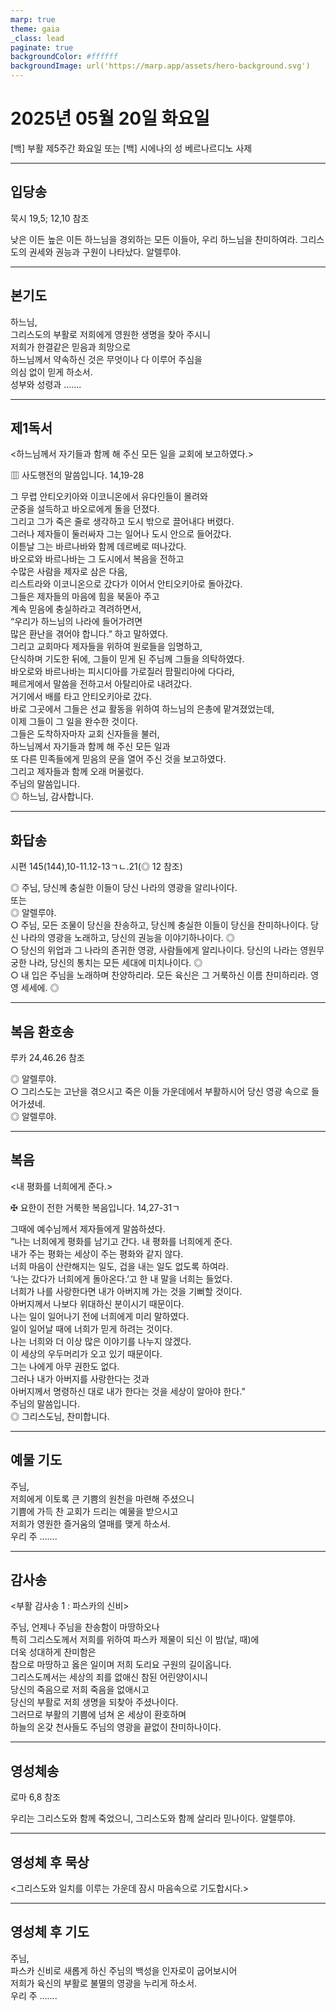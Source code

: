 ```yaml
---
marp: true
theme: gaia
_class: lead
paginate: true
backgroundColor: #ffffff
backgroundImage: url('https://marp.app/assets/hero-background.svg')
---
```


# 2025년 05월 20일 화요일

[백] 부활 제5주간 화요일 또는 [백] 시에나의 성 베르나르디노 사제  




---

## 입당송

묵시 19,5; 12,10 참조

낮은 이든 높은 이든 하느님을 경외하는 모든 이들아, 우리 하느님을 찬미하여라. 그리스도의 권세와 권능과 구원이 나타났다. 알렐루야.  
  


---

## 본기도

하느님,  
그리스도의 부활로 저희에게 영원한 생명을 찾아 주시니  
저희가 한결같은 믿음과 희망으로  
하느님께서 약속하신 것은 무엇이나 다 이루어 주심을  
의심 없이 믿게 하소서.  
성부와 성령과 …….  
  


---

## 제1독서

<하느님께서 자기들과 함께 해 주신 모든 일을 교회에 보고하였다.>

▥ 사도행전의 말씀입니다. 14,19-28

그 무렵 안티오키아와 이코니온에서 유다인들이 몰려와  
군중을 설득하고 바오로에게 돌을 던졌다.  
그리고 그가 죽은 줄로 생각하고 도시 밖으로 끌어내다 버렸다.  
그러나 제자들이 둘러싸자 그는 일어나 도시 안으로 들어갔다.  
이튿날 그는 바르나바와 함께 데르베로 떠나갔다.  
바오로와 바르나바는 그 도시에서 복음을 전하고  
수많은 사람을 제자로 삼은 다음,  
리스트라와 이코니온으로 갔다가 이어서 안티오키아로 돌아갔다.  
그들은 제자들의 마음에 힘을 북돋아 주고  
계속 믿음에 충실하라고 격려하면서,  
“우리가 하느님의 나라에 들어가려면  
많은 환난을 겪어야 합니다.” 하고 말하였다.  
그리고 교회마다 제자들을 위하여 원로들을 임명하고,  
단식하며 기도한 뒤에, 그들이 믿게 된 주님께 그들을 의탁하였다.  
바오로와 바르나바는 피시디아를 가로질러 팜필리아에 다다라,  
페르게에서 말씀을 전하고서 아탈리아로 내려갔다.  
거기에서 배를 타고 안티오키아로 갔다.  
바로 그곳에서 그들은 선교 활동을 위하여 하느님의 은총에 맡겨졌었는데,  
이제 그들이 그 일을 완수한 것이다.  
그들은 도착하자마자 교회 신자들을 불러,  
하느님께서 자기들과 함께 해 주신 모든 일과  
또 다른 민족들에게 믿음의 문을 열어 주신 것을 보고하였다.  
그리고 제자들과 함께 오래 머물렀다.  
주님의 말씀입니다.  
◎ 하느님, 감사합니다.  
  


---

## 화답송

시편 145(144),10-11.12-13ㄱㄴ.21(◎ 12 참조)

◎ 주님, 당신께 충실한 이들이 당신 나라의 영광을 알리나이다.  
또는  
◎ 알렐루야.  
○ 주님, 모든 조물이 당신을 찬송하고, 당신께 충실한 이들이 당신을 찬미하나이다. 당신 나라의 영광을 노래하고, 당신의 권능을 이야기하나이다. ◎  
○ 당신의 위업과 그 나라의 존귀한 영광, 사람들에게 알리나이다. 당신의 나라는 영원무궁한 나라, 당신의 통치는 모든 세대에 미치나이다. ◎  
○ 내 입은 주님을 노래하며 찬양하리라. 모든 육신은 그 거룩하신 이름 찬미하리라. 영영 세세에. ◎  
  


---

## 복음 환호송

루카 24,46.26 참조

◎ 알렐루야.  
○ 그리스도는 고난을 겪으시고 죽은 이들 가운데에서 부활하시어 당신 영광 속으로 들어가셨네.  
◎ 알렐루야.  
  


---

## 복음

<내 평화를 너희에게 준다.>

✠ 요한이 전한 거룩한 복음입니다. 14,27-31ㄱ

그때에 예수님께서 제자들에게 말씀하셨다.  
“나는 너희에게 평화를 남기고 간다. 내 평화를 너희에게 준다.  
내가 주는 평화는 세상이 주는 평화와 같지 않다.  
너희 마음이 산란해지는 일도, 겁을 내는 일도 없도록 하여라.  
‘나는 갔다가 너희에게 돌아온다.’고 한 내 말을 너희는 들었다.  
너희가 나를 사랑한다면 내가 아버지께 가는 것을 기뻐할 것이다.  
아버지께서 나보다 위대하신 분이시기 때문이다.  
나는 일이 일어나기 전에 너희에게 미리 말하였다.  
일이 일어날 때에 너희가 믿게 하려는 것이다.  
나는 너희와 더 이상 많은 이야기를 나누지 않겠다.  
이 세상의 우두머리가 오고 있기 때문이다.  
그는 나에게 아무 권한도 없다.  
그러나 내가 아버지를 사랑한다는 것과  
아버지께서 명령하신 대로 내가 한다는 것을 세상이 알아야 한다.”  
주님의 말씀입니다.  
◎ 그리스도님, 찬미합니다.  
  


---

## 예물 기도

주님,  
저희에게 이토록 큰 기쁨의 원천을 마련해 주셨으니  
기쁨에 가득 찬 교회가 드리는 예물을 받으시고  
저희가 영원한 즐거움의 열매를 맺게 하소서.  
우리 주 …….  
  


---

## 감사송

<부활 감사송 1 : 파스카의 신비>

주님, 언제나 주님을 찬송함이 마땅하오나  
특히 그리스도께서 저희를 위하여 파스카 제물이 되신 이 밤(날, 때)에  
더욱 성대하게 찬미함은  
참으로 마땅하고 옳은 일이며 저희 도리요 구원의 길이옵니다.  
그리스도께서는 세상의 죄를 없애신 참된 어린양이시니  
당신의 죽음으로 저희 죽음을 없애시고  
당신의 부활로 저희 생명을 되찾아 주셨나이다.  
그러므로 부활의 기쁨에 넘쳐 온 세상이 환호하며  
하늘의 온갖 천사들도 주님의 영광을 끝없이 찬미하나이다.  
  


---

## 영성체송

로마 6,8 참조

우리는 그리스도와 함께 죽었으니, 그리스도와 함께 살리라 믿나이다. 알렐루야.  
  


---

## 영성체 후 묵상

<그리스도와 일치를 이루는 가운데 잠시 마음속으로 기도합시다.>  


---

## 영성체 후 기도

주님,  
파스카 신비로 새롭게 하신 주님의 백성을 인자로이 굽어보시어  
저희가 육신의 부활로 불멸의 영광을 누리게 하소서.  
우리 주 …….